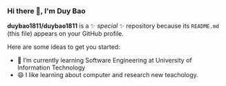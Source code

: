 ### Hi there 👋, I'm Duy Bao


**duybao1811/duybao1811** is a ✨ _special_ ✨ repository because its `README.md` (this file) appears on your GitHub profile.

Here are some ideas to get you started:


- 🌱 I’m currently learning Software Engineering at University of Information Technology
- 😄 I like learning about computer and research new teachology.



